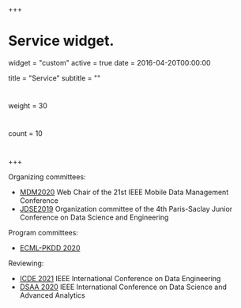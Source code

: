 +++
# Service widget.
widget = "custom"
active = true
date = 2016-04-20T00:00:00

title = "Service"
subtitle = ""

# 
weight = 30

# 
count = 10

#   
# 
+++

Organizing committees:

- [MDM2020](http://mdmconferences.org/mdm2020/) Web Chair of the 21st IEEE Mobile Data Management Conference 
- [JDSE2019](https://jdse-paris.github.io/jDSE2019) Organization committee of the 4th Paris-Saclay Junior Conference on Data Science and Engineering 

Program committees: 

- [ECML-PKDD 2020](https://ecmlpkdd2020.net/)

Reviewing:

- [ICDE 2021](http://www.icde2021.gr/) IEEE International Conference on Data Engineering 
- [DSAA 2020](http://dsaa2020.dsaa.co/) IEEE International Conference on Data Science and Advanced Analytics 
